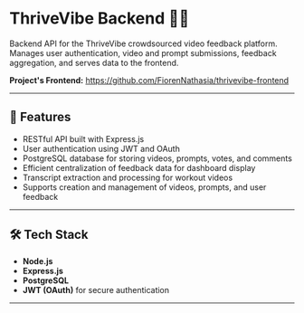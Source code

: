 # ThriveVibe Backend 🎥✨

Backend API for the ThriveVibe crowdsourced video feedback platform.
Manages user authentication, video and prompt submissions, feedback aggregation, and serves data to the frontend.

**Project's Frontend:** https://github.com/FiorenNathasia/thrivevibe-frontend

---

## 🚀 Features

- RESTful API built with Express.js
- User authentication using JWT and OAuth
- PostgreSQL database for storing videos, prompts, votes, and comments
- Efficient centralization of feedback data for dashboard display
- Transcript extraction and processing for workout videos
- Supports creation and management of videos, prompts, and user feedback

---

## 🛠️ Tech Stack

- **Node.js**
- **Express.js**
- **PostgreSQL**
- **JWT (OAuth)** for secure authentication

---
